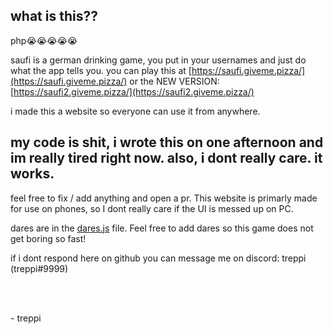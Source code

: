 ## what is this??


php😭😭😭😭😭


saufi is a german drinking game, you put in your usernames and just do what the app tells you.
you can play this at [https://saufi.giveme.pizza/](https://saufi.giveme.pizza/) or the NEW VERSION: [https://saufi2.giveme.pizza/](https://saufi2.giveme.pizza/)

i made this a website so everyone can use it from anywhere.


## my code is shit, i wrote this on one afternoon and im really tired right now. also, i dont really care. it works.


feel free to fix / add anything and open a pr. This website is primarly made for use on phones, so I dont really care if the UI is messed up on PC.


dares are in the [dares.js](dares.js) file. Feel free to add dares so this game does not get boring so fast!


if i dont respond here on github you can message me on discord: treppi (treppi#9999)


<br/>
<br/>

\- treppi
